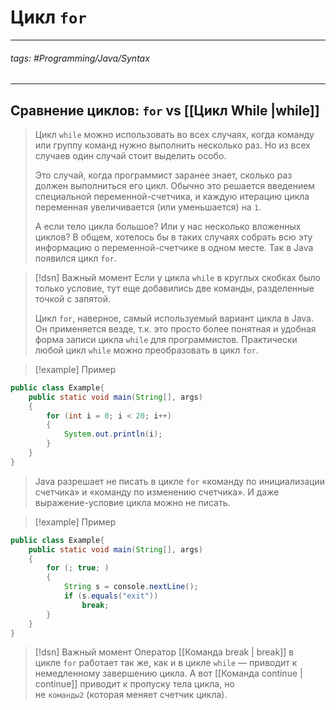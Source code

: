 # Цикл `for`
***
###### tags: #Programming/Java/Syntax 
***
## Сравнение циклов: `for` vs [[Цикл While |while]]
> Цикл `while` можно использовать во всех случаях, когда команду или группу команд нужно выполнить несколько раз. Но из всех случаев один случай стоит выделить особо.
>
> Это случай, когда программист заранее знает, сколько раз должен выполниться его цикл. Обычно это решается введением специальной переменной-счетчика, и каждую итерацию цикла переменная увеличивается (или уменьшается) на `1`.
> 
> А если тело цикла большое? Или у нас несколько вложенных циклов? В общем, хотелось бы в таких случаях собрать всю эту информацию о переменной-счетчике в одном месте. Так в Java появился цикл `for`.

>[!dsn] Важный момент
>Если у цикла `while` в круглых скобках было только условие, тут еще добавились две команды, разделенные точкой с запятой.
>
>Цикл `for`, наверное, самый используемый вариант цикла в Java. Он применяется везде, т.к. это просто более понятная и удобная форма записи цикла `while` для программистов. Практически любой цикл `while` можно преобразовать в цикл `for`.
 
>[!example] Пример
```java
public class Example{
	public static void main(String[], args)
	{
		for (int i = 0; i < 20; i++) 
		{ 
			System.out.println(i); 
		}
	}
}
```
> Java разрешает не писать в цикле `for` «команду по инициализации счетчика» и «команду по изменению счетчика». И даже выражение-условие цикла можно не писать.

>[!example] Пример
```java
public class Example{
	public static void main(String[], args)
	{
		for (; true; ) 
		{ 
			String s = console.nextLine(); 
			if (s.equals("exit")) 
				break; 
		}
	}
}
```
>[!dsn] Важный момент
> Оператор [[Команда break | break]] в цикле `for` работает так же, как и в цикле `while` — приводит к немедленному завершению цикла. А вот [[Команда continue | continue]] приводит к пропуску тела цикла, но не `команды2` (которая меняет счетчик цикла).